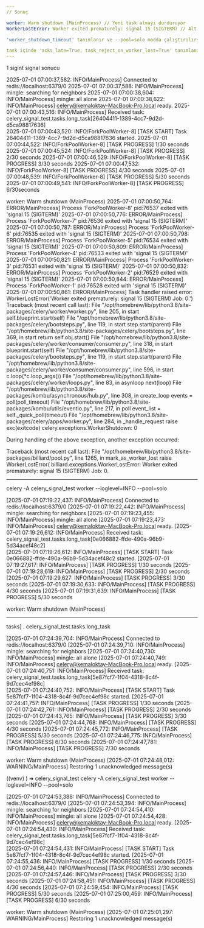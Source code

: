 ```yaml
---
// Sonuç

worker: Warm shutdown (MainProcess) // Yeni task almayı durduruyor
WorkerLostError: Worker exited prematurely: signal 15 (SIGTERM) // Alt task terminate oluyor

'worker_shutdown_timeout' tanımlanır ve --pool=solo modda çalıştırılırsa alt task tamamlanıyor ama devam etmiyor.

task içinde 'acks_late=True, task_reject_on_worker_lost=True' tanımlanırsa, SIGTERM sonrasında redis tekrar çalışında tekrar taskı aynı id ile alıyor ama 1'den itibaren sayıyor. Worker her düşüp kalktığında, tekrar girebiliyor
---
```


1 sigint signal sonucu

2025-07-01 07:00:37,582: INFO/MainProcess] Connected to redis://localhost:6379/0
2025-07-01 07:00:37,588: INFO/MainProcess] mingle: searching for neighbors
2025-07-01 07:00:38,604: INFO/MainProcess] mingle: all alone
2025-07-01 07:00:38,622: INFO/MainProcess] celery@kemaloktay-MacBook-Pro.local ready.
2025-07-01 07:00:43,516: INFO/MainProcess] Received task: celery_signal_test.tasks.long_task[26404411-1389-4cc7-9d2d-d5ca98817636]  
2025-07-01 07:00:43,520: INFO/ForkPoolWorker-8] [TASK START] Task 26404411-1389-4cc7-9d2d-d5ca98817636 started.
2025-07-01 07:00:44,522: INFO/ForkPoolWorker-8] [TASK PROGRESS] 1/30 seconds
2025-07-01 07:00:45,524: INFO/ForkPoolWorker-8] [TASK PROGRESS] 2/30 seconds
2025-07-01 07:00:46,529: INFO/ForkPoolWorker-8] [TASK PROGRESS] 3/30 seconds
2025-07-01 07:00:47,532: INFO/ForkPoolWorker-8] [TASK PROGRESS] 4/30 seconds
2025-07-01 07:00:48,539: INFO/ForkPoolWorker-8] [TASK PROGRESS] 5/30 seconds
2025-07-01 07:00:49,541: INFO/ForkPoolWorker-8] [TASK PROGRESS] 6/30seconds

worker: Warm shutdown (MainProcess)
2025-07-01 07:00:50,764: ERROR/MainProcess] Process 'ForkPoolWorker-8' pid:76537 exited with 'signal 15 (SIGTERM)'
2025-07-01 07:00:50,776: ERROR/MainProcess] Process 'ForkPoolWorker-7' pid:76536 exited with 'signal 15 (SIGTERM)'
2025-07-01 07:00:50,787: ERROR/MainProcess] Process 'ForkPoolWorker-6' pid:76535 exited with 'signal 15 (SIGTERM)'
2025-07-01 07:00:50,798: ERROR/MainProcess] Process 'ForkPoolWorker-5' pid:76534 exited with 'signal 15 (SIGTERM)'
2025-07-01 07:00:50,809: ERROR/MainProcess] Process 'ForkPoolWorker-4' pid:76533 exited with 'signal 15 (SIGTERM)'
2025-07-01 07:00:50,821: ERROR/MainProcess] Process 'ForkPoolWorker-3' pid:76531 exited with 'signal 15 (SIGTERM)'
2025-07-01 07:00:50,832: ERROR/MainProcess] Process 'ForkPoolWorker-2' pid:76529 exited with 'signal 15 (SIGTERM)'
2025-07-01 07:00:50,844: ERROR/MainProcess] Process 'ForkPoolWorker-1' pid:76528 exited with 'signal 15 (SIGTERM)'
2025-07-01 07:00:50,861: ERROR/MainProcess] Task handler raised error: WorkerLostError('Worker exited prematurely: signal 15 (SIGTERM) Job: 0.')
Traceback (most recent call last):
File "/opt/homebrew/lib/python3.8/site-packages/celery/worker/worker.py", line 205, in start
self.blueprint.start(self)
File "/opt/homebrew/lib/python3.8/site-packages/celery/bootsteps.py", line 119, in start
step.start(parent)
File "/opt/homebrew/lib/python3.8/site-packages/celery/bootsteps.py", line 369, in start
return self.obj.start()
File "/opt/homebrew/lib/python3.8/site-packages/celery/worker/consumer/consumer.py", line 318, in start
blueprint.start(self)
File "/opt/homebrew/lib/python3.8/site-packages/celery/bootsteps.py", line 119, in start
step.start(parent)
File "/opt/homebrew/lib/python3.8/site-packages/celery/worker/consumer/consumer.py", line 596, in start
c.loop(\*c.loop_args())
File "/opt/homebrew/lib/python3.8/site-packages/celery/worker/loops.py", line 83, in asynloop
next(loop)
File "/opt/homebrew/lib/python3.8/site-packages/kombu/asynchronous/hub.py", line 308, in create_loop
events = poll(poll_timeout)
File "/opt/homebrew/lib/python3.8/site-packages/kombu/utils/eventio.py", line 217, in poll
event_list = self.\_quick_poll(timeout)
File "/opt/homebrew/lib/python3.8/site-packages/celery/apps/worker.py", line 284, in \_handle_request
raise exc(exitcode)
celery.exceptions.WorkerShutdown: 0

During handling of the above exception, another exception occurred:

Traceback (most recent call last):
File "/opt/homebrew/lib/python3.8/site-packages/billiard/pool.py", line 1265, in mark_as_worker_lost
raise WorkerLostError(
billiard.exceptions.WorkerLostError: Worker exited prematurely: signal 15 (SIGTERM) Job: 0.

---

celery -A celery_signal_test worker --loglevel=INFO --pool=solo

[2025-07-01 07:19:22,437: INFO/MainProcess] Connected to redis://localhost:6379/0
[2025-07-01 07:19:22,442: INFO/MainProcess] mingle: searching for neighbors
[2025-07-01 07:19:23,455: INFO/MainProcess] mingle: all alone
[2025-07-01 07:19:23,473: INFO/MainProcess] celery@kemaloktay-MacBook-Pro.local ready.
[2025-07-01 07:19:26,612: INFO/MainProcess] Received task: celery_signal_test.tasks.long_task[0e066882-ffde-490a-96b9-5d34acef48c2]  
[2025-07-01 07:19:26,612: INFO/MainProcess] [TASK START] Task 0e066882-ffde-490a-96b9-5d34acef48c2 started.
[2025-07-01 07:19:27,617: INFO/MainProcess] [TASK PROGRESS] 1/30 seconds
[2025-07-01 07:19:28,619: INFO/MainProcess] [TASK PROGRESS] 2/30 seconds
[2025-07-01 07:19:29,627: INFO/MainProcess] [TASK PROGRESS] 3/30 seconds
[2025-07-01 07:19:30,633: INFO/MainProcess] [TASK PROGRESS] 4/30 seconds
[2025-07-01 07:19:31,639: INFO/MainProcess] [TASK PROGRESS] 5/30 seconds

worker: Warm shutdown (MainProcess)

---

tasks]
. celery_signal_test.tasks.long_task

[2025-07-01 07:24:39,704: INFO/MainProcess] Connected to redis://localhost:6379/0
[2025-07-01 07:24:39,710: INFO/MainProcess] mingle: searching for neighbors
[2025-07-01 07:24:40,730: INFO/MainProcess] mingle: all alone
[2025-07-01 07:24:40,749: INFO/MainProcess] celery@kemaloktay-MacBook-Pro.local ready.
[2025-07-01 07:24:40,751: INFO/MainProcess] Received task: celery_signal_test.tasks.long_task[5e87fcf7-1f04-4318-8c4f-9d7cec4ef98c]  
[2025-07-01 07:24:40,752: INFO/MainProcess] [TASK START] Task 5e87fcf7-1f04-4318-8c4f-9d7cec4ef98c started.
[2025-07-01 07:24:41,757: INFO/MainProcess] [TASK PROGRESS] 1/30 seconds
[2025-07-01 07:24:42,761: INFO/MainProcess] [TASK PROGRESS] 2/30 seconds
[2025-07-01 07:24:43,765: INFO/MainProcess] [TASK PROGRESS] 3/30 seconds
[2025-07-01 07:24:44,768: INFO/MainProcess] [TASK PROGRESS] 4/30 seconds
[2025-07-01 07:24:45,772: INFO/MainProcess] [TASK PROGRESS] 5/30 seconds
[2025-07-01 07:24:46,775: INFO/MainProcess] [TASK PROGRESS] 6/30 seconds
[2025-07-01 07:24:47,781: INFO/MainProcess] [TASK PROGRESS] 7/30 seconds

worker: Warm shutdown (MainProcess)
[2025-07-01 07:24:48,012: WARNING/MainProcess] Restoring 1 unacknowledged message(s)

((venv) ) ➜ celery_signal_test celery -A celery_signal_test worker --loglevel=INFO --pool=solo

[2025-07-01 07:24:53,388: INFO/MainProcess] Connected to redis://localhost:6379/0
[2025-07-01 07:24:53,394: INFO/MainProcess] mingle: searching for neighbors
[2025-07-01 07:24:54,410: INFO/MainProcess] mingle: all alone
[2025-07-01 07:24:54,428: INFO/MainProcess] celery@kemaloktay-MacBook-Pro.local ready.
[2025-07-01 07:24:54,430: INFO/MainProcess] Received task: celery_signal_test.tasks.long_task[5e87fcf7-1f04-4318-8c4f-9d7cec4ef98c]  
[2025-07-01 07:24:54,431: INFO/MainProcess] [TASK START] Task 5e87fcf7-1f04-4318-8c4f-9d7cec4ef98c started.
[2025-07-01 07:24:55,436: INFO/MainProcess] [TASK PROGRESS] 1/30 seconds
[2025-07-01 07:24:56,440: INFO/MainProcess] [TASK PROGRESS] 2/30 seconds
[2025-07-01 07:24:57,446: INFO/MainProcess] [TASK PROGRESS] 3/30 seconds
[2025-07-01 07:24:58,451: INFO/MainProcess] [TASK PROGRESS] 4/30 seconds
[2025-07-01 07:24:59,454: INFO/MainProcess] [TASK PROGRESS] 5/30 seconds
[2025-07-01 07:25:00,459: INFO/MainProcess] [TASK PROGRESS] 6/30 seconds

worker: Warm shutdown (MainProcess)
[2025-07-01 07:25:01,297: WARNING/MainProcess] Restoring 1 unacknowledged message(s)
